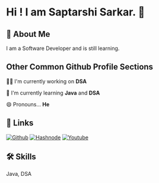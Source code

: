 
# Hi ! I am Saptarshi Sarkar. 👋


## 🚀 About Me
I am a Software Developer and is still learning.

## Other Common Github Profile Sections
👩‍💻 I'm currently working on **DSA**

🧠 I'm currently learning **Java** and **DSA**

😄 Pronouns... **He**


## 🔗 Links
[![Github](https://clipart.info/images/ccovers/1499794873github-logo-png.png)](https://github.com/SaptarshiSarkar12)
[![Hashnode](https://assets.website-files.com/5e0a5d9d743608d0f3ea6753/5fd0e32dea4a7993d7e59fa5_Hashnode.jpg)](https://saptarshisarkar.hashnode.dev/)
[![Youtube](https://clipart.info/images/minicovers/1516921062subscribe-png-thumb-youtube.png)](https://www.youtube.com/channel/UCAmm_iEK8krHa2w_lgBPCEA/)



## 🛠 Skills
Java, DSA

